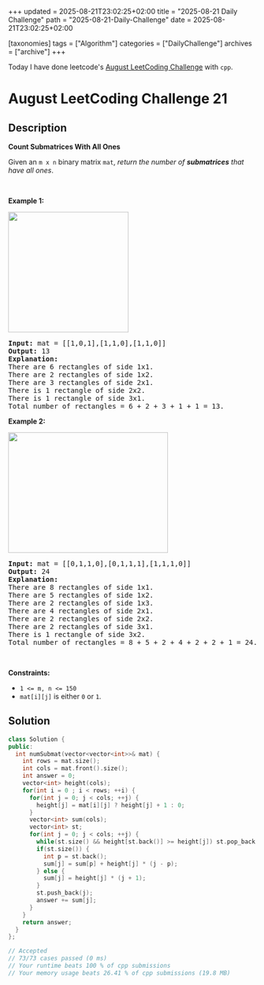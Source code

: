 +++
updated = 2025-08-21T23:02:25+02:00
title = "2025-08-21 Daily Challenge"
path = "2025-08-21-Daily-Challenge"
date = 2025-08-21T23:02:25+02:00

[taxonomies]
tags = ["Algorithm"]
categories = ["DailyChallenge"]
archives = ["archive"]
+++

Today I have done leetcode's [August LeetCoding Challenge](https://leetcode.com/problems/count-submatrices-with-all-ones/) with `cpp`.

<!-- more -->

# August LeetCoding Challenge 21

## Description

**Count Submatrices With All Ones**

<p>Given an <code>m x n</code> binary matrix <code>mat</code>, <em>return the number of <strong>submatrices</strong> that have all ones</em>.</p>

<p>&nbsp;</p>
<p><strong class="example">Example 1:</strong></p>
<img alt="" src="https://assets.leetcode.com/uploads/2021/10/27/ones1-grid.jpg" style="width: 244px; height: 245px;" />
<pre>
<strong>Input:</strong> mat = [[1,0,1],[1,1,0],[1,1,0]]
<strong>Output:</strong> 13
<strong>Explanation:</strong> 
There are 6 rectangles of side 1x1.
There are 2 rectangles of side 1x2.
There are 3 rectangles of side 2x1.
There is 1 rectangle of side 2x2. 
There is 1 rectangle of side 3x1.
Total number of rectangles = 6 + 2 + 3 + 1 + 1 = 13.
</pre>

<p><strong class="example">Example 2:</strong></p>
<img alt="" src="https://assets.leetcode.com/uploads/2021/10/27/ones2-grid.jpg" style="width: 324px; height: 245px;" />
<pre>
<strong>Input:</strong> mat = [[0,1,1,0],[0,1,1,1],[1,1,1,0]]
<strong>Output:</strong> 24
<strong>Explanation:</strong> 
There are 8 rectangles of side 1x1.
There are 5 rectangles of side 1x2.
There are 2 rectangles of side 1x3. 
There are 4 rectangles of side 2x1.
There are 2 rectangles of side 2x2. 
There are 2 rectangles of side 3x1. 
There is 1 rectangle of side 3x2. 
Total number of rectangles = 8 + 5 + 2 + 4 + 2 + 2 + 1 = 24.
</pre>

<p>&nbsp;</p>
<p><strong>Constraints:</strong></p>

<ul>
	<li><code>1 &lt;= m, n &lt;= 150</code></li>
	<li><code>mat[i][j]</code> is either <code>0</code> or <code>1</code>.</li>
</ul>


## Solution

``` cpp
class Solution {
public:
  int numSubmat(vector<vector<int>>& mat) {
    int rows = mat.size();
    int cols = mat.front().size();
    int answer = 0;
    vector<int> height(cols);
    for(int i = 0 ; i < rows; ++i) {
      for(int j = 0; j < cols; ++j) {
        height[j] = mat[i][j] ? height[j] + 1 : 0;
      }
      vector<int> sum(cols);
      vector<int> st;
      for(int j = 0; j < cols; ++j) {
        while(st.size() && height[st.back()] >= height[j]) st.pop_back();
        if(st.size()) {
          int p = st.back();
          sum[j] = sum[p] + height[j] * (j - p);
        } else {
          sum[j] = height[j] * (j + 1);
        }
        st.push_back(j);
        answer += sum[j];
      }
    }
    return answer;
  }
};

// Accepted
// 73/73 cases passed (0 ms)
// Your runtime beats 100 % of cpp submissions
// Your memory usage beats 26.41 % of cpp submissions (19.8 MB)
```
